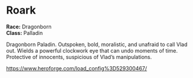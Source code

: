 # Roark

**Race:** Dragonborn<br>
**Class:** Palladin

Dragonborn Paladin. Outspoken, bold, moralistic, and unafraid to call Vlad out. Wields a powerful clockwork eye that can undo moments of time. Protective of innocents, suspicious of Vlad’s manipulations.

https://www.heroforge.com/load_config%3D529300467/